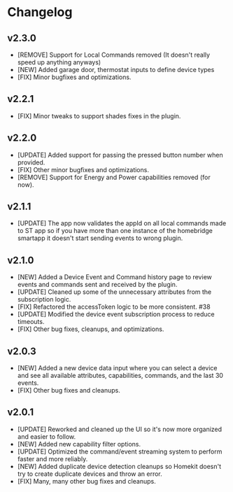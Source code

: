 # Changelog

## v2.3.0

- [REMOVE] Support for Local Commands removed (It doesn't really speed up anything anyways)
- [NEW] Added garage door, thermostat inputs to define device types
- [FIX] Minor bugfixes and optimizations.

## v2.2.1

- [FIX] Minor tweaks to support shades fixes in the plugin.

## v2.2.0

- [UPDATE] Added support for passing the pressed button number when provided.
- [FIX] Other minor bugfixes and optimizations.
- [REMOVE] Support for Energy and Power capabilities removed (for now).

## v2.1.1

- [UPDATE] The app now validates the appId on all local commands made to ST app so if you have more than one instance of the homebridge smartapp it doesn't start sending events to wrong plugin.

## v2.1.0

- [NEW] Added a Device Event and Command history page to review events and commands sent and received by the plugin.
- [UPDATE] Cleaned up some of the unnecessary attributes from the subscription logic.
- [FIX] Refactored the accessToken logic to be more consistent. #38
- [UPDATE] Modified the device event subscription process to reduce timeouts.
- [FIX] Other bug fixes, cleanups, and optimizations.

## v2.0.3

- [NEW] Added a new device data input where you can select a device and see all available attributes, capabilities, commands, and the last 30 events.
- [FIX] Other bug fixes and cleanups.

## v2.0.1

- [UPDATE] Reworked and cleaned up the UI so it's now more organized and easier to follow.
- [NEW] Added new capability filter options.
- [UPDATE] Optimized the command/event streaming system to perform faster and more reliably.
- [NEW] Added duplicate device detection cleanups so Homekit doesn't try to create duplicate devices and throw an error.
- [FIX] Many, many other bug fixes and cleanups.
